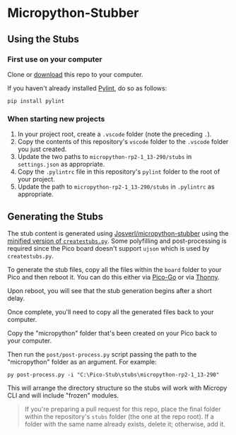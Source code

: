 # Micropython-Stubber

## Using the Stubs

### First use on your computer

Clone or [download](https://github.com/cpwood/Pico-Stub/archive/main.zip) this repo to your computer. 

If you haven't already installed [Pylint](https://www.pylint.org/), do so as follows:

```
pip install pylint
```

### When starting new projects

1. In your project root, create a `.vscode` folder (note the preceding `.`).
2. Copy the contents of this repository's `vscode` folder to the `.vscode` folder you just created.
3. Update the two paths to `micropython-rp2-1_13-290/stubs` in `settings.json` as appropriate.
4. Copy the `.pylintrc` file in this repository's `pylint` folder to the root of your project.
5. Update the path to `micropython-rp2-1_13-290/stubs` in `.pylintrc` as appropriate.

## Generating the Stubs

The stub content is generated using [Josverl/micropython-stubber](https://github.com/Josverl/micropython-stubber) using the [minified version of `createstubs.py`](https://github.com/Josverl/micropython-stubber/blob/master/minified/createstubs.py). Some polyfilling and post-processing is required since the Pico board doesn't support `ujson` which is used by `createstubs.py`.

To generate the stub files, copy all the files within the `board` folder to your Pico and then reboot it. You can do this either via [Pico-Go](https://marketplace.visualstudio.com/items?itemName=ChrisWood.pico-go) or via [Thonny](https://thonny.org/).

Upon reboot, you will see that the stub generation begins after a short delay.

Once complete, you'll need to copy all the generated files back to your computer. 

Copy the "micropython" folder that's been created on your Pico back to your computer.

Then run the `post/post-process.py` script passing the path to the "micropython" folder as an argument. For example:

```
py post-process.py -i "C:\Pico-Stub\stubs\micropython-rp2-1_13-290"
```

This will arrange the directory structure so the stubs will work with Micropy CLI and will include "frozen" modules.

>  If you're preparing a pull request for this repo, place the final folder within the repository's `stubs` folder (the one at the repo root). If a folder with the same name already exists, delete it; otherwise, add it.